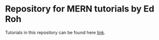 # Repository for MERN tutorials by Ed Roh
Tutorials in this repository can be found here [link](https://www.youtube.com/@EdRohDev/videos).